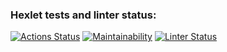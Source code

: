 ### Hexlet tests and linter status:
[![Actions Status](https://github.com/VimLoko/frontend-project-lvl1/workflows/hexlet-check/badge.svg)](https://github.com/VimLoko/frontend-project-lvl1/actions)
[![Maintainability](https://api.codeclimate.com/v1/badges/5286dfd59d24f6589cf9/maintainability)](https://codeclimate.com/github/VimLoko/frontend-project-lvl1/maintainability)
[![Linter Status](https://github.com/VimLoko/frontend-project-lvl1/workflows/eslint/badge.svg)](https://github.com/VimLoko/frontend-project-lvl1/actions)